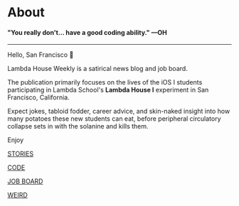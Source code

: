 # About

#### "You really don't... have a good coding ability." ––OH

---

Hello, San Francisco 👋

Lambda House Weekly is a satirical news blog and job board.

The publication primarily focuses on the lives of the iOS I students participating
in Lambda School's **Lambda House I** experiment in San Francisco, California.

Expect jokes, tabloid fodder, career advice, and skin-naked insight into how many
potatoes these new students can eat, before peripheral circulatory collapse sets
in with the solanine and kills them.

Enjoy

[STORIES](https://www.lambda.house/stories)

[CODE](https://www.lambda.house/code)

[JOB BOARD](https://www.lambda.house/job-board)

[WEIRD](https://www.lambda.house/weird)
